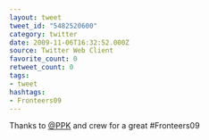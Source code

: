 ```yaml
---
layout: tweet
tweet_id: "5482520600"
category: twitter
date: 2009-11-06T16:32:52.000Z
source: Twitter Web Client
favorite_count: 0
retweet_count: 0
tags:
- tweet
hashtags:
- Fronteers09
---
```


Thanks to [@PPK](https://twitter.com/@PPK) and crew for a great #Fronteers09
